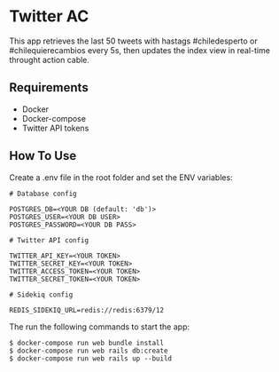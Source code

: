 # Twitter AC

This app retrieves the last 50 tweets with hastags #chiledesperto or #chilequierecambios every 5s, then updates the index view in real-time throught action cable.

## Requirements

- Docker
- Docker-compose
- Twitter API tokens

## How To Use

Create a .env file in the root folder and set the ENV variables:
```
# Database config

POSTGRES_DB=<YOUR DB (default: 'db')>
POSTGRES_USER=<YOUR DB USER>
POSTGRES_PASSWORD=<YOUR DB PASS>

# Twitter API config

TWITTER_API_KEY=<YOUR TOKEN>
TWITTER_SECRET_KEY=<YOUR TOKEN>
TWITTER_ACCESS_TOKEN=<YOUR TOKEN>
TWITTER_SECRET_TOKEN=<YOUR TOKEN>

# Sidekiq config

REDIS_SIDEKIQ_URL=redis://redis:6379/12
```
The run the following commands to start the app:
```
$ docker-compose run web bundle install
$ docker-compose run web rails db:create
$ docker-compose run web rails up --build
```
